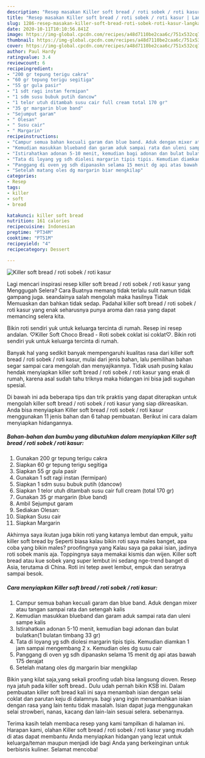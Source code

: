 ```yaml
---
description: "Resep masakan Killer soft bread / roti sobek / roti kasur | Langkah Membuat Killer soft bread / roti sobek / roti kasur Yang Sedap"
title: "Resep masakan Killer soft bread / roti sobek / roti kasur | Langkah Membuat Killer soft bread / roti sobek / roti kasur Yang Sedap"
slug: 1286-resep-masakan-killer-soft-bread-roti-sobek-roti-kasur-langkah-membuat-killer-soft-bread-roti-sobek-roti-kasur-yang-sedap
date: 2020-10-11T10:10:56.841Z
image: https://img-global.cpcdn.com/recipes/a48d7110be2caa6c/751x532cq70/killer-soft-bread-roti-sobek-roti-kasur-foto-resep-utama.jpg
thumbnail: https://img-global.cpcdn.com/recipes/a48d7110be2caa6c/751x532cq70/killer-soft-bread-roti-sobek-roti-kasur-foto-resep-utama.jpg
cover: https://img-global.cpcdn.com/recipes/a48d7110be2caa6c/751x532cq70/killer-soft-bread-roti-sobek-roti-kasur-foto-resep-utama.jpg
author: Paul Hardy
ratingvalue: 3.4
reviewcount: 6
recipeingredient:
- "200 gr tepung terigu cakra"
- "60 gr tepung terigu segitiga"
- "55 gr gula pasir"
- "1 sdt ragi instan fermipan"
- "1 sdm susu bubuk putih dancow"
- "1 telor utuh ditambah susu cair full cream total 170 gr"
- "35 gr margarin blue band"
- "Sejumput garam"
- " Olesan"
- " Susu cair"
- " Margarin"
recipeinstructions:
- "Campur semua bahan kecuali garam dan blue band. Aduk dengan mixer atau tangan sampai rata dan setengah kalis"
- "Kemudian masukkan blueband dan garam aduk sampai rata dan uleni sampe kalis"
- "Istirahatkan adonan 5-10 menit, kemudian bagi adonan dan bulat bulatkan(1 bulatan timbang 33 gr)"
- "Tata di loyang yg sdh diolesi margarin tipis tipis. Kemudian diamkan 1 jam sampai mengembang 2 x. Kemudian oles dg susu cair"
- "Panggang di oven yg sdh dipanaskn selama 15 menit dg api atas bawah 175 derajat"
- "Setelah matang oles dg margarin biar mengkilap"
categories:
- Resep
tags:
- killer
- soft
- bread

katakunci: killer soft bread 
nutrition: 161 calories
recipecuisine: Indonesian
preptime: "PT34M"
cooktime: "PT51M"
recipeyield: "4"
recipecategory: Dessert

---
```



![Killer soft bread / roti sobek / roti kasur](https://img-global.cpcdn.com/recipes/a48d7110be2caa6c/751x532cq70/killer-soft-bread-roti-sobek-roti-kasur-foto-resep-utama.jpg)

Lagi mencari inspirasi resep killer soft bread / roti sobek / roti kasur yang Menggugah Selera? Cara Buatnya memang tidak terlalu sulit namun tidak gampang juga. seandainya salah mengolah maka hasilnya Tidak Memuaskan dan bahkan tidak sedap. Padahal killer soft bread / roti sobek / roti kasur yang enak seharusnya punya aroma dan rasa yang dapat memancing selera kita.

Bikin roti sendiri yuk untuk keluarga tercinta di rumah. Resep ini resep andalan. ♡Killer Soft Choco Bread - Roti sobek coklat isi coklat♡. Bikin roti sendiri yuk untuk keluarga tercinta di rumah.

Banyak hal yang sedikit banyak mempengaruhi kualitas rasa dari killer soft bread / roti sobek / roti kasur, mulai dari jenis bahan, lalu pemilihan bahan segar sampai cara mengolah dan menyajikannya. Tidak usah pusing kalau hendak menyiapkan killer soft bread / roti sobek / roti kasur yang enak di rumah, karena asal sudah tahu triknya maka hidangan ini bisa jadi suguhan spesial.


Di bawah ini ada beberapa tips dan trik praktis yang dapat diterapkan untuk mengolah killer soft bread / roti sobek / roti kasur yang siap dikreasikan. Anda bisa menyiapkan Killer soft bread / roti sobek / roti kasur menggunakan 11 jenis bahan dan 6 tahap pembuatan. Berikut ini cara dalam menyiapkan hidangannya.

<!--inarticleads1-->

##### Bahan-bahan dan bumbu yang dibutuhkan dalam menyiapkan Killer soft bread / roti sobek / roti kasur:

1. Gunakan 200 gr tepung terigu cakra
1. Siapkan 60 gr tepung terigu segitiga
1. Siapkan 55 gr gula pasir
1. Gunakan 1 sdt ragi instan (fermipan)
1. Siapkan 1 sdm susu bubuk putih (dancow)
1. Siapkan 1 telor utuh ditambah susu cair full cream (total 170 gr)
1. Gunakan 35 gr margarin (blue band)
1. Ambil Sejumput garam
1. Sediakan  Olesan:
1. Siapkan  Susu cair
1. Siapkan  Margarin


Akhirnya saya ikutan juga bikin roti yang katanya lembut dan empuk, yaitu killer soft bread by Seperti biasa kalau bikin roti saya males banget, apa coba yang bikin males? proofingnya yang Kalau saya ga pakai isian, jadinya roti sobek manis aja. Toppingnya saya memakai kismis dan wijen. Killer soft bread atau kue sobek yang super lembut ini sedang nge-trend banget di Asia, terutama di China. Roti ini tetep awet lembut, empuk dan seratnya sampai besok. 

<!--inarticleads2-->

##### Cara menyiapkan Killer soft bread / roti sobek / roti kasur:

1. Campur semua bahan kecuali garam dan blue band. Aduk dengan mixer atau tangan sampai rata dan setengah kalis
1. Kemudian masukkan blueband dan garam aduk sampai rata dan uleni sampe kalis
1. Istirahatkan adonan 5-10 menit, kemudian bagi adonan dan bulat bulatkan(1 bulatan timbang 33 gr)
1. Tata di loyang yg sdh diolesi margarin tipis tipis. Kemudian diamkan 1 jam sampai mengembang 2 x. Kemudian oles dg susu cair
1. Panggang di oven yg sdh dipanaskn selama 15 menit dg api atas bawah 175 derajat
1. Setelah matang oles dg margarin biar mengkilap


Bikin yang kilat saja,yang sekali proofing udah bisa langsung dioven. Resep nya jatuh pada killer soft bread.. Dulu udah pernah bikin KSB ini. Dalam pembuatan killer soft bread kali ini saya menambah isian dengan selai coklat dan parutan keju di dalamnya. bagi yang ingin menambahkan isian dengan rasa yang lain tentu tidak masalah. Isian dapat juga menggunakan selai strowberi, nanas, kacang dan lain-lain sesuai selera. sebenarnya. 

Terima kasih telah membaca resep yang kami tampilkan di halaman ini. Harapan kami, olahan Killer soft bread / roti sobek / roti kasur yang mudah di atas dapat membantu Anda menyiapkan hidangan yang lezat untuk keluarga/teman maupun menjadi ide bagi Anda yang berkeinginan untuk berbisnis kuliner. Selamat mencoba!
